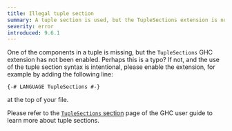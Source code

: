 ```yaml
---
title: Illegal tuple section
summary: A tuple section is used, but the TupleSections extension is not enabled
severity: error
introduced: 9.6.1
---
```


One of the components in a tuple is missing, but the `TupleSections` GHC extension has not been enabled. Perhaps this is a typo? If not, and the use of the tuple section syntax is intentional, please enable the extension, for example by adding the following line:

```
{-# LANGUAGE TupleSections #-}
```

at the top of your file.

Please refer to the [`TupleSections` section](https://ghc.gitlab.haskell.org/ghc/doc/users_guide/exts/tuple_sections.html?highlight=tuplesection#extension-TupleSections) page of the GHC user guide to learn more about tuple sections.
